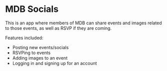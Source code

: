 # MDB Socials

This is an app where members of MDB can share events and images related to those events, as well as RSVP if they are coming.

Features included:

* Posting new events/socials
* RSVPing to events
* Adding images to an event
* Logging in and signing up for an account

